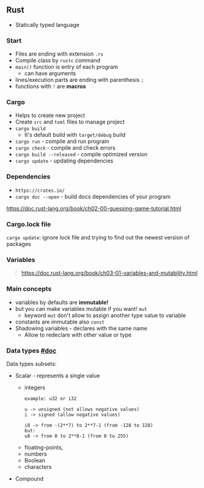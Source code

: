 ## Rust

* Statically typed language

### Start
* Files are ending with extension ```.rs```
* Compile class by ```rustc``` command
* ```main()``` function is entry of each program
    * can have arguments
* lines/execution parts are ending with parenthesis ```;```
* functions with ```!``` are __macros__

### Cargo
* Helps to create new project
* Create ```src``` and ```toml``` files to manage project
* ```cargo build```
  * It's default build with ```target/debug``` build
* ```cargo run``` - compile and run program
* ```cargo check``` - compile and check errors
* ```cargo build --released``` - compile optimized version
* ```cargo update``` - updating dependencies

### Dependencies
* ```https://crates.io/```
* ```cargo doc --open``` - build docs dependencies of your program

https://doc.rust-lang.org/book/ch02-00-guessing-game-tutorial.html


### Cargo.lock file
```cargo update```: ignore lock file and trying to find out the newest version of packages

### Variables 
> https://doc.rust-lang.org/book/ch03-01-variables-and-mutability.html

### Main concepts
* variables by defaults are **immutable!**
* but you can make variables mutable if you want! `mut`
  * keyword `mut` don't allow to assign another type value to variable
* constants are immutable also `const`
* Shadowing variables - declares with the same name
  * Allow to redeclare with other value or type

### Data types [#doc](https://doc.rust-lang.org/book/ch03-02-data-types.html)

Data types subsets:
* Scalar - represents a single value
  * integers 
      ```
      example: u32 or i32
    
      u -> unsigned (not allows negative values)
      i -> signed (allow negative values)
    
      i8 -> from -(2**7) to 2**7-1 (from -128 to 128)
      but:
      u8 -> from 0 to 2**8-1 (from 0 to 255)
      ``` 
  * floating-points,
  * numbers
  * Boolean
  * characters
  
* Compound



